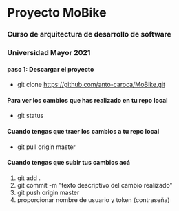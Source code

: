 # Proyecto MoBike

### Curso de arquitectura de desarrollo de software
### Universidad Mayor 2021

#### paso 1: Descargar el proyecto

* git clone https://github.com/anto-caroca/MoBike.git

#### Para ver los cambios que has realizado en tu repo local

* git status

#### Cuando tengas que traer los cambios a tu repo local

* git pull origin master

#### Cuando tengas que subir tus cambios acá

1. git add .
2. git commit -m "texto descriptivo del cambio realizado"
3. git push origin master
4. proporcionar nombre de usuario y token (contraseña)

